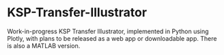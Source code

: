 # KSP-Transfer-Illustrator
Work-in-progress KSP Transfer Illustrator, implemented in Python using Plotly, with plans to be released as a web app or downloadable app. There is also a MATLAB version. 

